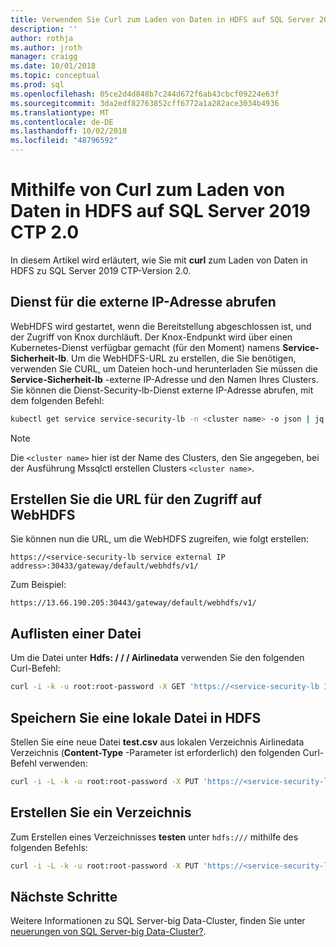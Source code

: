 ```yaml
---
title: Verwenden Sie Curl zum Laden von Daten in HDFS auf SQL Server 2019 CTP 2.0 | Microsoft-Dokumentation
description: ''
author: rothja
ms.author: jroth
manager: craigg
ms.date: 10/01/2018
ms.topic: conceptual
ms.prod: sql
ms.openlocfilehash: 05ce2d4d848b7c244d672f6ab43cbcf09224e63f
ms.sourcegitcommit: 3da2edf82763852cff6772a1a282ace3034b4936
ms.translationtype: MT
ms.contentlocale: de-DE
ms.lasthandoff: 10/02/2018
ms.locfileid: "48796592"
---
```

# <a name="use-curl-to-load-data-into-hdfs-on-sql-server-2019-ctp-20"></a>Mithilfe von Curl zum Laden von Daten in HDFS auf SQL Server 2019 CTP 2.0

In diesem Artikel wird erläutert, wie Sie mit **curl** zum Laden von Daten in HDFS zu SQL Server 2019 CTP-Version 2.0.

## <a name="obtain-the-service-external-ip"></a>Dienst für die externe IP-Adresse abrufen

WebHDFS wird gestartet, wenn die Bereitstellung abgeschlossen ist, und der Zugriff von Knox durchläuft. Der Knox-Endpunkt wird über einen Kubernetes-Dienst verfügbar gemacht (für den Moment) namens **Service-Sicherheit-lb**.  Um die WebHDFS-URL zu erstellen, die Sie benötigen, verwenden Sie CURL, um Dateien hoch-und herunterladen Sie müssen die **Service-Sicherheit-lb** -externe IP-Adresse und den Namen Ihres Clusters. Sie können die Dienst-Security-lb-Dienst externe IP-Adresse abrufen, mit dem folgenden Befehl:

```bash
kubectl get service service-security-lb -n <cluster name> -o json | jq -r .status.loadBalancer.ingress[0].ip
```

> [!NOTE]
> Die `<cluster name>` hier ist der Name des Clusters, den Sie angegeben, bei der Ausführung Mssqlctl erstellen Clusters `<cluster name>`.

## <a name="construct-the-url-to-access-webhdfs"></a>Erstellen Sie die URL für den Zugriff auf WebHDFS

Sie können nun die URL, um die WebHDFS zugreifen, wie folgt erstellen:

`https://<service-security-lb service external IP address>:30433/gateway/default/webhdfs/v1/`

Zum Beispiel:

`https://13.66.190.205:30443/gateway/default/webhdfs/v1/`

## <a name="list-a-file"></a>Auflisten einer Datei

Um die Datei unter **Hdfs: / / / Airlinedata** verwenden Sie den folgenden Curl-Befehl:

```bash
curl -i -k -u root:root-password -X GET 'https://<service-security-lb IP external address>:30443/gateway/default/webhdfs/v1/airlinedata/?op=liststatus'
```

## <a name="put-a-local-file-into-hdfs"></a>Speichern Sie eine lokale Datei in HDFS

Stellen Sie eine neue Datei **test.csv** aus lokalen Verzeichnis Airlinedata Verzeichnis (**Content-Type** -Parameter ist erforderlich) den folgenden Curl-Befehl verwenden:

```bash
curl -i -L -k -u root:root-password -X PUT 'https://<service-security-lb IP external address>:30443/gateway/default/webhdfs/v1/airlinedata/test.csv?op=create' -H 'Content-Type: application/octet-stream' -T 'test.csv'
```

## <a name="create-a-directory"></a>Erstellen Sie ein Verzeichnis

Zum Erstellen eines Verzeichnisses **testen** unter `hdfs:///` mithilfe des folgenden Befehls:

```bash
curl -i -L -k -u root:root-password -X PUT 'https://<service-security-lb IP external address>:30443/gateway/default/webhdfs/v1/test?op=MKDIRS'
```

## <a name="next-steps"></a>Nächste Schritte

Weitere Informationen zu SQL Server-big Data-Cluster, finden Sie unter [neuerungen von SQL Server-big Data-Cluster?](big-data-cluster-overview.md).